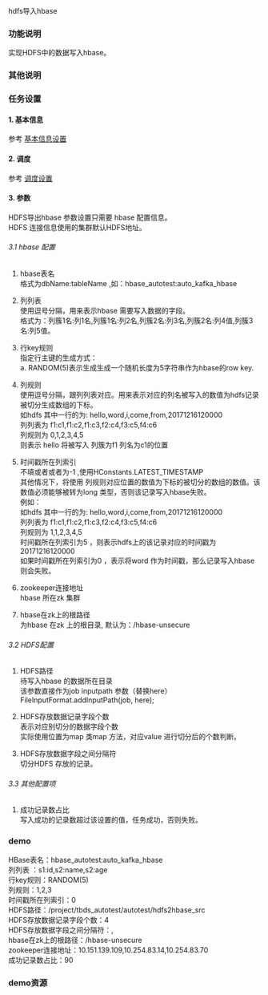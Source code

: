 hdfs导入hbase


### 功能说明
实现HDFS中的数据写入hbase。  

### 其他说明

### 任务设置
#### 1. 基本信息  
参考 [基本信息设置](/workflow/workflow/runnerBasicInfo.md)  

#### 2. 调度  
参考 [调度设置](/workflow/workflow/runnerCycle.md)  

#### 3. 参数
HDFS导出hbase 参数设置只需要 hbase 配置信息。  
HDFS 连接信息使用的集群默认HDFS地址。  

###### 3.1 hbase 配置
1. hbase表名  
格式为dbName:tableName ,如：hbase_autotest:auto_kafka_hbase  

2. 列列表  
使用逗号分隔，用来表示hbase 需要写入数据的字段。  
格式为：列簇1名:列1名,列簇1名:列2名,列簇2名:列3名,列簇2名:列4值,列簇3名:列5值。

3. 行key规则  
指定行主键的生成方式：  
a. RANDOM(5)表示生成生成一个随机长度为5字符串作为hbase的row key.

4. 列规则  
使用逗号分隔，跟列列表对应。用来表示对应的列名被写入的数值为hdfs记录被切分生成数组的下标。  
如hdfs 其中一行的为: hello,word,i,come,from,20171216120000   
列列表为 f1:c1,f1:c2,f1:c3,f2:c4,f3:c5,f4:c6  
列规则为 0,1,2,3,4,5  
则表示 hello 将被写入 列簇为f1 列名为c1的位置

5. 时间戳所在列索引  
不填或者或者为-1 ,使用HConstants.LATEST_TIMESTAMP  
其他情况下，将使用 列规则对应位置的数值为下标的被切分的数组的数值。该数值必须能够被转为long 类型，否则该记录写入hbase失败。  
例如：   
如hdfs 其中一行的为: hello,word,i,come,from,20171216120000   
列列表为 f1:c1,f1:c2,f1:c3,f2:c4,f3:c5,f4:c6  
列规则为 1,1,2,3,4,5  
时间戳所在列索引为5 ，则表示hdfs上的该记录对应的时间戳为20171216120000  
如果时间戳所在列索引为0 ，表示将word 作为时间戳，那么记录写入hbase则会失败。

6. zookeeper连接地址  
hbase 所在zk 集群  

7. hbase在zk上的根路径  
为hbase 在zk 上的根目录, 默认为：/hbase-unsecure

###### 3.2 HDFS配置
1. HDFS路径  
待写入hbase 的数据所在目录  
该参数直接作为job inputpath 参数（替换here）  
FileInputFormat.addInputPath(job, here);

2. HDFS存放数据记录字段个数   
表示对应别切分的数据字段个数  
实际使用位置为map 类map 方法，对应value 进行切分后的个数判断。  

3. HDFS存放数据字段之间分隔符  
切分HDFS 存放的记录。   

###### 3.3 其他配置项  
1. 成功记录数占比  
写入成功的记录数超过该设置的值，任务成功，否则失败。  

### demo   
HBase表名：hbase_autotest:auto_kafka_hbase  
列列表 ：s1:id,s2:name,s2:age  
行key规则：RANDOM(5)  
列规则：1,2,3  
时间戳所在列索引：0  
HDFS路径：/project/tbds_autotest/autotest/hdfs2hbase_src  
HDFS存放数据记录字段个数：4  
HDFS存放数据字段之间分隔符：,  
hbase在zk上的根路径：/hbase-unsecure  
zookeeper连接地址：10.151.139.109,10.254.83.14,10.254.83.70  
成功记录数占比：90

### demo资源
